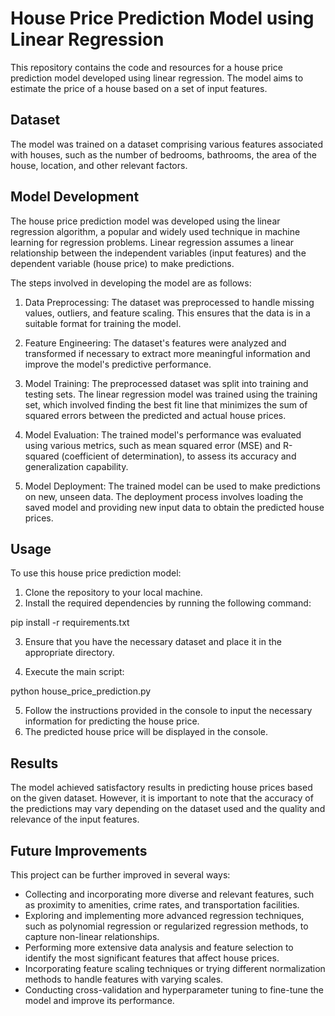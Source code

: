 # House Price Prediction Model using Linear Regression
This repository contains the code and resources for a house price prediction model developed using linear regression. The model aims to estimate the price of a house based on a set of input features.

## Dataset
The model was trained on a dataset comprising various features associated with houses, such as the number of bedrooms, bathrooms, the area of the house, location, and other relevant factors.

## Model Development
The house price prediction model was developed using the linear regression algorithm, a popular and widely used technique in machine learning for regression problems. Linear regression assumes a linear relationship between the independent variables (input features) and the dependent variable (house price) to make predictions.

The steps involved in developing the model are as follows:

1. Data Preprocessing: The dataset was preprocessed to handle missing values,     outliers, and feature scaling. This ensures that the data is in a suitable format for training the model.

2. Feature Engineering: The dataset's features were analyzed and transformed if necessary to extract more meaningful information and improve the model's predictive performance.

3. Model Training: The preprocessed dataset was split into training and testing sets. The linear regression model was trained using the training set, which involved finding the best fit line that minimizes the sum of squared errors between the predicted and actual house prices.

4. Model Evaluation: The trained model's performance was evaluated using various metrics, such as mean squared error (MSE) and R-squared (coefficient of determination), to assess its accuracy and generalization capability.

5. Model Deployment: The trained model can be used to make predictions on new, unseen data. The deployment process involves loading the saved model and providing new input data to obtain the predicted house prices.


## Usage
To use this house price prediction model:

1. Clone the repository to your local machine.
2. Install the required dependencies by running the following command:

pip install -r requirements.txt

3. Ensure that you have the necessary dataset and place it in the appropriate directory.

4. Execute the main script:

python house_price_prediction.py

5. Follow the instructions provided in the console to input the necessary information for predicting the house price.
6. The predicted house price will be displayed in the console.

## Results
The model achieved satisfactory results in predicting house prices based on the given dataset. However, it is important to note that the accuracy of the predictions may vary depending on the dataset used and the quality and relevance of the input features.

## Future Improvements
This project can be further improved in several ways:

- Collecting and incorporating more diverse and relevant features, such as proximity to amenities, crime rates, and transportation facilities.
- Exploring and implementing more advanced regression techniques, such as polynomial regression or regularized regression methods, to capture non-linear relationships.
- Performing more extensive data analysis and feature selection to identify the most significant features that affect house prices.
- Incorporating feature scaling techniques or trying different normalization methods to handle features with varying scales.
- Conducting cross-validation and hyperparameter tuning to fine-tune the model and improve its performance.
